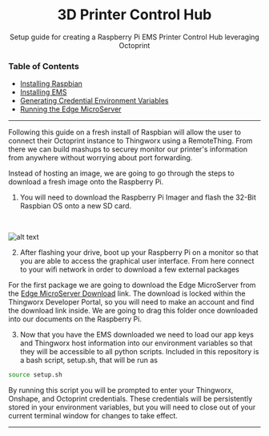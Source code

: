 <h1 align="center">3D Printer Control Hub</h1>
<p align="center">Setup guide for creating a Raspberry Pi EMS Printer Control Hub leveraging Octoprint</p> 


### Table of Contents  
* [Installing Raspbian](#raspbian)
* [Installing EMS](#ems)
* [Generating Credential Environment Variables](#credentials)
* [Running the Edge MicroServer](#run) 
---
Following this guide on a fresh install of Raspbian will allow the user to connect their Octoprint instance to Thingworx using a RemoteThing. From there we can build mashups to securey monitor
our printer's information from anywhere without worrying about port forwarding. 



Instead of hosting an image, we are going to go through the steps to download a fresh image onto the Raspberry Pi. 

1. You will need to download the Raspberry Pi Imager and flash the 32-Bit Raspbian OS onto a new SD card. 
<br>

![alt text](https://github.com/PTC-Education/RaspberryPi-EMS-Lua-Python/blob/main/rpi_alwaysOn_thngwrx.png)

2. After flashing your drive, boot up your Raspberry Pi on a monitor so that you are able to access the graphical user interface. From here connect to your wifi network in order to download a few external packages

For the first package we are going to download the Edge MicroServer from the [Edge MicroServer Download](https://developer.thingworx.com/resources/guides/thingworx-raspberry-pi-quickstart) link. The download is locked within the Thingworx Developer Portal, so you will need to make an account and find the download link inside. We are going to drag this folder once downloaded into our documents on the Raspberry Pi. 

3. Now that you have the EMS downloaded we need to load our app keys and Thingworx host information into our environment variables so that they will be accessible to all python scripts. Included in this repository is a bash script, setup.sh, that will be run as 

```bash
source setup.sh
```

By running this script you will be prompted to enter your Thingworx, Onshape, and Octoprint credentials. These credentials will be persistently stored in your environment variables, but you will need to close out of your current terminal window for changes to take effect. 

---
<a name="properties"/>
